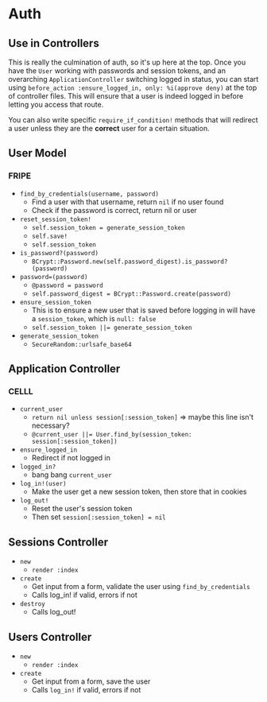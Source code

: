 # Auth

## Use in Controllers

This is really the culmination of auth, so it's up here at the top. Once you have the `User` working with passwords and session tokens, and an overarching `ApplicationController` switching logged in status, you can start using `before_action :ensure_logged_in, only: %i(approve deny)` at the top of controller files. This will ensure that a user is indeed logged in before letting you access that route.

You can also write specific `require_if_condition!` methods that will redirect a user unless they are the **correct** user for a certain situation.

## User Model

### FRIPE

* `find_by_credentials(username, password)`
  * Find a user with that username, return `nil` if no user found
  * Check if the password is correct, return nil or user
* `reset_session_token!`
  * `self.session_token = generate_session_token`
  * `self.save!`
  * `self.session_token`
* `is_password?(password)`
  * `BCrypt::Password.new(self.password_digest).is_password?(password)`
* `password=(password)`
  * `@password = password`
  * `self.password_digest = BCrypt::Password.create(password)`
* `ensure_session_token`
  * This is to ensure a new user that is saved before logging in will have a `session_token`, which is `null: false`
  * `self.session_token ||= generate_session_token`
* `generate_session_token`
  * `SecureRandom::urlsafe_base64`

## Application Controller

### CELLL

* `current_user`
  * `return nil unless session[:session_token]` => maybe this line isn't necessary?
  * `@current_user ||= User.find_by(session_token: session[:session_token])`
* `ensure_logged_in`
  * Redirect if not logged in
* `logged_in?`
  * bang bang `current_user`
* `log_in!(user)`
  * Make the user get a new session token, then store that in cookies
* `log_out!`
  * Reset the user's session token
  * Then set `session[:session_token] = nil`

## Sessions Controller

* `new`
  * `render :index`
* `create`
  * Get input from a form, validate the user using `find_by_credentials`
  * Calls log_in! if valid, errors if not
* `destroy`
  * Calls log_out!

## Users Controller

* `new`
  * `render :index`
* `create`
  * Get input from a form, save the user
  * Calls `log_in!` if valid, errors if not
